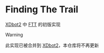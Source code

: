 # Finding The Trail

[XDbot2](https://github.com/Moonlark-Dev/XDbot2) 中 [FTT](https://xdbot2.itcdt.top/games/ftt) 的初版实现

> [!WARNING]
> 此实现已被合并到 [XDbot2](https://github.com/Moonlark-Dev/XDbot2)，本仓库将不再更新
